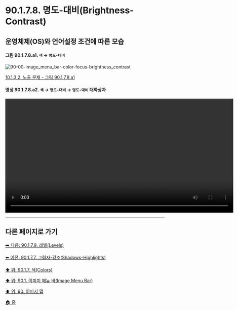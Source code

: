 # 90.1.7.8. 명도-대비(Brightness-Contrast)
## 운영체제(OS)와 언어설정 조건에 따른 모습
#### 그림 90.1.7.8.a1. `색` → `명도-대비`
![90-00-image_menu_bar-color-focus-brightness_contrast](https://github.com/wonder13662/gimp/assets/15767104/1e472d06-319e-469c-b8e4-ea8b23a1efac)

[10.1.3.2. 노출 문제 - 그림 90.1.7.8.a1]()

#### 영상 90.1.7.8.a2. `색` → `명도-대비` → `명도-대비` 대화상자
<video controls="controls" width="720" src="https://github.com/wonder13662/gimp/assets/15767104/18eaf87c-5b0c-4aae-9484-62fd9cbc02bd"></video>

***

## 다른 페이지로 가기

[➡️ 다음: 90.1.7.9. 레벨(Levels)](./90-01-07-colorsx-09-levels.md)

[⬅️ 이전: 90.1.7.7. 그림자-강조(Shadows-Highlights)](./90-01-07-colorsx-07-shadows_highlights.md)

[⬆️ 위: 90.1.7. 색(Colors)](./90-01-07-colors.md)

[⬆️ 위: 90.1. 이미지 메뉴 바(Image Menu Bar)](./90-01-00-image-menu-bar.md)

[⬆️ 위: 90. 이미지 맵](./90-00-image-map.md)

[🏠 홈](./00-home.md)